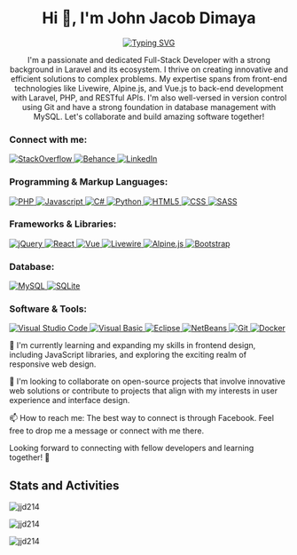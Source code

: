 <h1 align="center">Hi 👋, I'm John Jacob Dimaya</h1>
<p align="center">
    <a href="https://git.io/typing-svg"><img src="https://readme-typing-svg.herokuapp.com?font=Azeret+Mono&pause=1000&color=FF64DA&center=true&width=435&lines=Fullstack+Web+Developer" alt="Typing SVG" /></a>
</p>
<p align="center">
  I'm a passionate and dedicated Full-Stack Developer with a strong background in Laravel and its ecosystem. I thrive on creating innovative and efficient solutions to complex problems. My expertise spans from front-end technologies like Livewire, Alpine.js, and Vue.js to back-end development with Laravel, PHP, and RESTful APIs. I'm also well-versed in version control using Git and have a strong foundation in database management with MySQL. Let's collaborate and build amazing software together!
</p>

<h3 align="left">Connect with me:</h3>
<p align="left">
    <p align="left">
        <a href="https://stackoverflow.com/users/28459549/john-jacob-ruiz">
          <img alt="StackOverflow" src="https://custom-icon-badges.demolab.com/badge/-StackOverflow-E87922.svg?logo=stackoverflow&logoColor=white">
        </a>
        <a href="https://www.behance.net/johnjacobdimaya">
          <img alt="Behance" src="https://custom-icon-badges.demolab.com/badge/-Behance-0053F2.svg?logo=behance&logoColor=white">
        </a>
        <a href="https://www.linkedin.com/in/john-jacob-dimaya-46405033a/">
          <img alt="LinkedIn" src="https://custom-icon-badges.demolab.com/badge/-LinkedIn-0A66C2.svg?logo=linkedin&logoColor=white">
        </a>
      </p>
</p>

<h3 align="left">Programming & Markup Languages:</h3>
<p>
  <a href="#"> <img alt="PHP" src="https://img.shields.io/badge/PHP-777BB4.svg?logo=php&logoColor=white"> </a>
  <a href="#"> <img alt="Javascript" src="https://img.shields.io/badge/JavaScript-yellow.svg?logo=javascript&logoColor=white"> </a>
  <a href="#"> <img alt="C#" src="https://custom-icon-badges.demolab.com/badge/C%23-68217A.svg?logo=cs2&logoColor=white"> </a>
  <a href="#"> <img alt="Python" src="https://img.shields.io/badge/Python-3776AB.svg?logo=python&logoColor=white"> </a>
  <a href="#"> <img alt="HTML5" src="https://img.shields.io/badge/HTML-E34F26.svg?logo=html5&logoColor=white"> </a>
  <a href="#"> <img alt="CSS" src="https://img.shields.io/badge/CSS-1572B6.svg?logo=css3&logoColor=white"> </a>
  <a href="#"> <img alt="SASS" src="https://img.shields.io/badge/SASS-CC6699.svg?logo=sass&logoColor=white"> </a>
</p>

<h3 align="left">Frameworks & Libraries:</h3>
<p>
  <a href="#"> <img alt="jQuery" src="https://custom-icon-badges.demolab.com/badge/-jQuery-0863A2?logo=jquery&logoColor=white"> </a>
  <a href="#"> <img alt="React" src="https://custom-icon-badges.demolab.com/badge/-React-2A2C2E?logo=react&logoColor=5FD9FB"> </a>
  <a href="#"> <img alt="Vue" src="https://custom-icon-badges.demolab.com/badge/-Vue-41B883?logo=vue.js&logoColor=white"> </a>
  <a href="#"> <img alt="Livewire" src="https://custom-icon-badges.demolab.com/badge/-Livewire-3AB7F7?logo=livewire&logoColor=white"> </a>
  <a href="#"> <img alt="Alpine.js" src="https://img.shields.io/badge/Alpine.js-8BC0D0.svg?logo=alpine.js&logoColor=white"> </a>
  <a href="#"> <img alt="Bootstrap" src="https://custom-icon-badges.demolab.com/badge/-Bootstrap-7710F1?logo=bootstrap&logoColor=white"> </a>
</p>

<h3 align="left">Database:</h3>
<p>
  <a href="#"> <img alt="MySQL" src="https://custom-icon-badges.demolab.com/badge/-MySQL-42759C?logo=mysql&logoColor=white"> </a>
  <a href="#"> <img alt="SQLite" src="https://img.shields.io/badge/SQLite-003B57.svg?logo=sqlite&logoColor=white"> </a>
</p>

<h3 align="left">Software & Tools:</h3>
<p>
  <a href="#"> <img alt="Visual Studio Code" src="https://custom-icon-badges.demolab.com/badge/-Visual%20Studio%20Code-39ADEB?logo=visualstudiocode&logoColor=white"> </a>
  <a href="#"> <img alt="Visual Basic" src="https://custom-icon-badges.demolab.com/badge/-Visual%20Basic-blueviolet?logo=visualstudio&logoColor=white"> </a>
  <a href="#"> <img alt="Eclipse" src="https://custom-icon-badges.demolab.com/badge/-Eclipse-2D8BE1?logo=eclipse&logoColor=white"> </a>
  <a href="#"> <img alt="NetBeans" src="https://custom-icon-badges.demolab.com/badge/-NetBeans-1B6AC6?logo=netbeans&logoColor=white"> </a>
  <a href="#"> <img alt="Git" src="https://custom-icon-badges.demolab.com/badge/-Git-E84D31?logo=git&logoColor=white"> </a>
  <a href="#"> <img alt="Docker" src="https://img.shields.io/badge/Docker-2496ED.svg?logo=docker&logoColor=white"> </a>
</p>

🌱 I'm currently learning and expanding my skills in frontend design, including JavaScript libraries, and exploring the exciting realm of responsive web design.

💞️ I'm looking to collaborate on open-source projects that involve innovative web solutions or contribute to projects that align with my interests in user experience and interface design.

📫 How to reach me: The best way to connect is through Facebook. Feel free to drop me a message or connect with me there.

<!---
jjd214/jjd214 is a ✨ special ✨ repository because its `README.md` (this file) appears on your GitHub profile.
You can click the Preview link to take a look at your changes.
--->
Looking forward to connecting with fellow developers and learning together! 🚀


<h2>Stats and Activities</h2>
<p><img align="center" src="https://github-readme-stats.vercel.app/api/top-langs?username=jjd214&theme=jolly&show_icons=true&locale=en&layout=compact" alt="jjd214" /></p>
<p><img align="center" src="https://github-readme-stats.vercel.app/api?username=jjd214&theme=jolly&show_icons=true&locale=en" alt="jjd214" /></p>
<p><img align="center" src="https://github-readme-streak-stats.herokuapp.com/?user=jjd214&theme=jolly" alt="jjd214" /></p>



